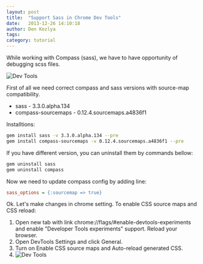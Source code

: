 ```yaml
---
layout: post
title:  "Support Sass in Chrome Dev Tools"
date:   2013-12-26 14:10:18
author: Den Kezlya
tags: 
category: tutorial
---
```


While working with Compass (sass), we have to have opportunity of debugging scss files.

![Dev Tools](https://developers.google.com/chrome-developer-tools/docs/css-preprocessors-files/sass-debugging.png)

First of all we need correct compass and sass versions with source-map compatibility. 
* sass - 3.3.0.alpha.134 
* compass-sourcemaps - 0.12.4.sourcemaps.a4836f1

Installtions:
```bash
gem install sass -v 3.3.0.alpha.134 --pre
gem install compass-sourcemaps -v 0.12.4.sourcemaps.a4836f1 --pre
```

If you have different version, you can uninstall them by commands bellow:
```bash
gem uninstall sass
gem uninstall compass
```

Now we need to update compass config by adding line:
```ini
sass_options = {:sourcemap => true}
```

Ok. Let's make changes in chrome setting. 
To enable CSS source maps and CSS reload:

1. Open new tab with link chrome://flags/#enable-devtools-experiments and enable "Developer Tools experiments" support. Reload your browser. 
2. Open DevTools Settings and click General. 
3. Turn on Enable CSS source maps and Auto-reload generated CSS. 
4. ![Dev Tools](http://habrastorage.org/storage2/d9f/fe9/875/d9ffe98756c7fa0d28614e90663785aa.jpg)
